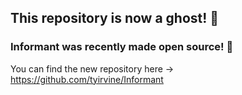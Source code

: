 ## This repository is now a ghost! 👻
### Informant was recently made open source! 🎉
You can find the new repository here → https://github.com/tyirvine/Informant
